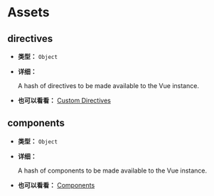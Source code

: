 # Assets

## directives

- **类型：** `Object`

- **详细：**

  A hash of directives to be made available to the Vue instance.

-  **也可以看看：** [Custom Directives](../guide/custom-directive.html)

## components

- **类型：** `Object`

- **详细：**

  A hash of components to be made available to the Vue instance.

-  **也可以看看：** [Components](../guide/component-basics.html)
